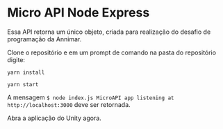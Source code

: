 # Micro API Node Express

Essa API retorna um único objeto, criada para realização do desafio de programação da Annimar.

Clone o repositório e em um prompt de comando na pasta do repositório digite:

`yarn install`

`yarn start`

A mensagem `$ node index.js
MicroAPI app listening at http://localhost:3000` deve ser retornada.

Abra a aplicação do Unity agora.
